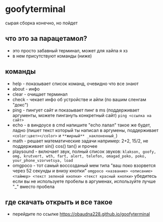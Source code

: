 # goofyterminal
сырая сборка конечно, но пойдет

## что это за парацетамол?
- это просто забавный терминал, может для хайпа я хз
- в нем присутствуют команды (ниже)
## команды
- help - показывает список команд, очевидно что все знают
- about - инфо
- clear - очищает терминал
- check - чекает инфо об устройстве и айпи (по вашим сленгам "докс")
- ping - пингует сайт и показывает пинг в ms (поддерживает аргументы, можете пингануть конкретный сайт) `ping <ссылка на сайт>`
- echo - в виндоусе в cmd напишите "echo лалал" такое же будет, ладно (пишет текст который ты написал в аргумены, поддерживает `<color:цвет></color>` и `**жирный** _наклоненный_`)
- math - решает математические задачи например: 2+2, 15/2, не поддерживает sin() cos() tan() и прочее
- playsound - включает звук, полный список звуков: `klakson, goofy, omg, krutvert, wth, fart, alert, telefon, omagad_poko, poko, your_phone_vzorvetsya, load`
- omgpoco - тот самый воссозданый мем типа "ваш поко взорвется через 52 секунды и внизу кнопки" `omgpoco <название> <описание> <таймер> <текст зеленой кнопки> <текст красный кнопки>` убедитесь если вы не используете пробелы в аргуменах, используйте лучше "_" вместо пробела

## где скачать открыть и все такое
- перейдите по ссылке https://obaudna228.github.io/goofyterminal

